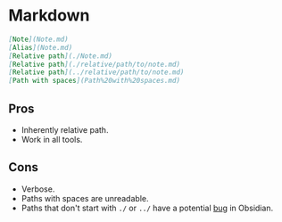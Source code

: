 # Markdown

```markdown
[Note](Note.md)
[Alias](Note.md)
[Relative path](./Note.md)
[Relative path](./relative/path/to/note.md)
[Relative path](../relative/path/to/note.md)
[Path with spaces](Path%20with%20spaces.md)
```

## Pros

- Inherently relative path.
- Work in all tools.

## Cons

- Verbose.
- Paths with spaces are unreadable.
- Paths that don't start with `./` or `../` have a potential [bug](https://forum.obsidian.md/t/add-settings-to-control-link-resolution-mode/) in Obsidian.
